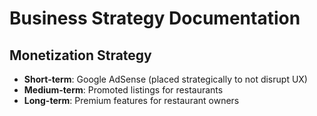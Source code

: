 # Business Strategy Documentation

## Monetization Strategy

- **Short-term**: Google AdSense (placed strategically to not disrupt UX)
- **Medium-term**: Promoted listings for restaurants
- **Long-term**: Premium features for restaurant owners
